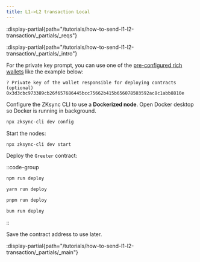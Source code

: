 ```yaml
---
title: L1->L2 transaction Local
---
```


:display-partial{path="/tutorials/how-to-send-l1-l2-transaction/_partials/_reqs"}

:display-partial{path="/tutorials/how-to-send-l1-l2-transaction/_partials/_intro"}

For the private key prompt, you can use one of the
[pre-configured rich wallets](https://docs.zksync.io/zksync-era/tooling/local-setup/dockerized-l1-l2-nodes#pre-configured-rich-wallets)
like the example below:

```shell
? Private key of the wallet responsible for deploying contracts (optional)
0x3d3cbc973389cb26f657686445bcc75662b415b656078503592ac8c1abb8810e
```

Configure the ZKsync CLI to use a **Dockerized node**.
Open Docker desktop so Docker is running in background.

```bash
npx zksync-cli dev config
```

Start the nodes:

```bash
npx zksync-cli dev start
```

Deploy the `Greeter` contract:

::code-group

```bash [npm]
npm run deploy
```

```bash [yarn]
yarn run deploy
```

```bash [pnpm]
pnpm run deploy
```

```bash [bun]
bun run deploy
```

::

Save the contract address to use later.

:display-partial{path="/tutorials/how-to-send-l1-l2-transaction/_partials/_main"}
